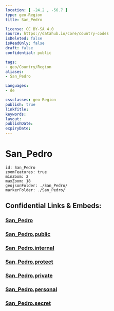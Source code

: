 ```yaml
---
location: [ -24.2 , -56.7 ] 
type: geo-Region
title: San_Pedro

license: CC BY-SA 4.0
source: https://datahub.io/core/country-codes
isDeleted: false
isReadOnly: false
draft: false
confidential: public

tags:
- geo/Country/Region
aliases:
- San_Pedro

Languages:
- de

cssclasses: geo-Region
publish: true
linkTitle: 
keywords: 
layout: 
publishDate: 
expiryDate: 
---
```


# San_Pedro

```leaflet
id: San_Pedro
zoomFeatures: true 
minZoom: 2 
maxZoom: 18
geojsonFolder: ./San_Pedro/
markerFolder: ./San_Pedro/
```


## Confidential Links & Embeds: 

### [San_Pedro](/_Standards/Earth/Continent/America~South/Paraguay/departments~Paraguay/San_Pedro.md) 

### [San_Pedro.public](/_public/Earth/Continent/America~South/Paraguay/departments~Paraguay/San_Pedro.public.md) 

### [San_Pedro.internal](/_internal/Earth/Continent/America~South/Paraguay/departments~Paraguay/San_Pedro.internal.md) 

### [San_Pedro.protect](/_protect/Earth/Continent/America~South/Paraguay/departments~Paraguay/San_Pedro.protect.md) 

### [San_Pedro.private](/_private/Earth/Continent/America~South/Paraguay/departments~Paraguay/San_Pedro.private.md) 

### [San_Pedro.personal](/_personal/Earth/Continent/America~South/Paraguay/departments~Paraguay/San_Pedro.personal.md) 

### [San_Pedro.secret](/_secret/Earth/Continent/America~South/Paraguay/departments~Paraguay/San_Pedro.secret.md)

